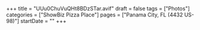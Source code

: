 +++
title = "UUu0ChuVuQHt8BDzSTar.avif"
draft = false
tags = ["Photos"]
categories = ["ShowBiz Pizza Place"]
pages = ["Panama City, FL (4432 US-98)"]
startDate = ""
+++
